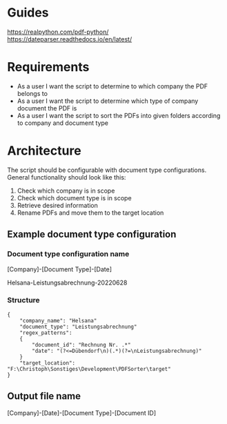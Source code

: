 # Guides
https://realpython.com/pdf-python/
https://dateparser.readthedocs.io/en/latest/

# Requirements
- As a user I want the script to determine to which company the PDF belongs to
- As a user I want the script to determine which type of company document the PDF is
- As a user I want the script to sort the PDFs into given folders according to company and document type

# Architecture
The script should be configurable with document type configurations.
General functionality should look like this:
1. Check which company is in scope
2. Check which document type is in scope
3. Retrieve desired information
4. Rename PDFs and move them to the target location

## Example document type configuration
### Document type configuration name
[Company]-[Document Type]-[Date]

Helsana-Leistungsabrechnung-20220628

### Structure
```
{
    "company_name": "Helsana"
    "document_type": "Leistungsabrechnung"
    "regex_patterns": 
    { 
        "document_id": "Rechnung Nr. .*"
        "date": "(?<=Dübendorf\n)(.*)(?=\nLeistungsabrechnung)"
    }
    "target_location": "F:\Christoph\Sonstiges\Development\PDFSorter\target"
}
```

## Output file name
[Company]-[Date]-[Document Type]-[Document ID]